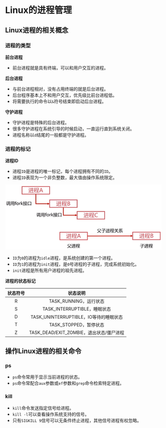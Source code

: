 # Linux的进程管理

## Linux进程的相关概念

### 进程的类型

**前台进程**

- 前台进程就是具有终端，可以和用户交互的进程。

**后台进程**

- 与前台进程相对，没有占用终端的就是后台进程。
- 后台程序基本上不和用户交互，优先级比前台进程低。
- 将需要执行的命令以`&`符号结束即启动后台进程。

**守护进程**

- 守护进程是特殊的后台进程。
- 很多守护进程在系统引导的时候启动，一直运行直到系统关闭。
- 进程名称以`d`结尾的一般都是守护进程。

### 进程的标记

**进程ID**

- 进程`ID`是进程的唯一标记，每个进程拥有不同的`ID`。
- 进程`ID`表现为一个非负整数，最大值由操作系统限定。

![父子进程](assets/father-son-process.png)

- `ID`为`0`的进程为`idle`进程，是系统创建的第一个进程。
- `ID`为`1`的进程为`init`进程，是`0`号进程的子进程，完成系统初始化。
- `init`进程是所有用户进程的祖先进程。

**进程的状态标记**

状态符号 | 状态说明
:-: | :-:
R | TASK_RUNNING，运行状态
S | TASK_INTERRUPTIBLE，睡眠状态
D | TASK_UNINTERRUPTIBLE，IO等待的睡眠状态
T | TASK_STOPPED，暂停状态
Z | TASK_DEAD/EXIT_ZOMBIE，退出状态/僵尸进程

## 操作Linux进程的相关命令

### ps

- `ps`命令常用于显示当前进程的状态。
- `ps`命令常配合`aux`参数或`ef`参数和`grep`命令检索特定进程。

### kill

- `kill`命令发送指定信号给进程。
- `kill -l`可以查看操作系统支持的信号。
- 只有`SIGKILL 9`信号可以无条件终止进程，其他信号进程有权忽略。